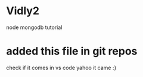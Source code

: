 # Vidly2
node mongodb tutorial


# added this file in git repos
check if it comes in vs code
yahoo it came :}

